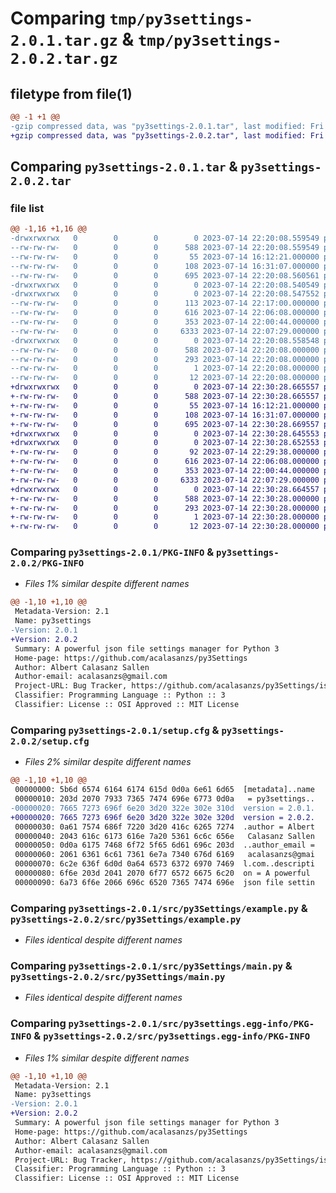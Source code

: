 # Comparing `tmp/py3settings-2.0.1.tar.gz` & `tmp/py3settings-2.0.2.tar.gz`

## filetype from file(1)

```diff
@@ -1 +1 @@
-gzip compressed data, was "py3settings-2.0.1.tar", last modified: Fri Jul 14 22:20:08 2023, max compression
+gzip compressed data, was "py3settings-2.0.2.tar", last modified: Fri Jul 14 22:30:28 2023, max compression
```

## Comparing `py3settings-2.0.1.tar` & `py3settings-2.0.2.tar`

### file list

```diff
@@ -1,16 +1,16 @@
-drwxrwxrwx   0        0        0        0 2023-07-14 22:20:08.559549 py3settings-2.0.1/
--rw-rw-rw-   0        0        0      588 2023-07-14 22:20:08.559549 py3settings-2.0.1/PKG-INFO
--rw-rw-rw-   0        0        0       55 2023-07-14 16:12:21.000000 py3settings-2.0.1/README.md
--rw-rw-rw-   0        0        0      108 2023-07-14 16:31:07.000000 py3settings-2.0.1/pyproject.toml
--rw-rw-rw-   0        0        0      695 2023-07-14 22:20:08.560561 py3settings-2.0.1/setup.cfg
-drwxrwxrwx   0        0        0        0 2023-07-14 22:20:08.540549 py3settings-2.0.1/src/
-drwxrwxrwx   0        0        0        0 2023-07-14 22:20:08.547552 py3settings-2.0.1/src/py3Settings/
--rw-rw-rw-   0        0        0      113 2023-07-14 22:17:00.000000 py3settings-2.0.1/src/py3Settings/__init__.py
--rw-rw-rw-   0        0        0      616 2023-07-14 22:06:08.000000 py3settings-2.0.1/src/py3Settings/example.py
--rw-rw-rw-   0        0        0      353 2023-07-14 22:00:44.000000 py3settings-2.0.1/src/py3Settings/file.py
--rw-rw-rw-   0        0        0     6333 2023-07-14 22:07:29.000000 py3settings-2.0.1/src/py3Settings/main.py
-drwxrwxrwx   0        0        0        0 2023-07-14 22:20:08.558548 py3settings-2.0.1/src/py3settings.egg-info/
--rw-rw-rw-   0        0        0      588 2023-07-14 22:20:08.000000 py3settings-2.0.1/src/py3settings.egg-info/PKG-INFO
--rw-rw-rw-   0        0        0      293 2023-07-14 22:20:08.000000 py3settings-2.0.1/src/py3settings.egg-info/SOURCES.txt
--rw-rw-rw-   0        0        0        1 2023-07-14 22:20:08.000000 py3settings-2.0.1/src/py3settings.egg-info/dependency_links.txt
--rw-rw-rw-   0        0        0       12 2023-07-14 22:20:08.000000 py3settings-2.0.1/src/py3settings.egg-info/top_level.txt
+drwxrwxrwx   0        0        0        0 2023-07-14 22:30:28.665557 py3settings-2.0.2/
+-rw-rw-rw-   0        0        0      588 2023-07-14 22:30:28.665557 py3settings-2.0.2/PKG-INFO
+-rw-rw-rw-   0        0        0       55 2023-07-14 16:12:21.000000 py3settings-2.0.2/README.md
+-rw-rw-rw-   0        0        0      108 2023-07-14 16:31:07.000000 py3settings-2.0.2/pyproject.toml
+-rw-rw-rw-   0        0        0      695 2023-07-14 22:30:28.669557 py3settings-2.0.2/setup.cfg
+drwxrwxrwx   0        0        0        0 2023-07-14 22:30:28.645553 py3settings-2.0.2/src/
+drwxrwxrwx   0        0        0        0 2023-07-14 22:30:28.652553 py3settings-2.0.2/src/py3Settings/
+-rw-rw-rw-   0        0        0       92 2023-07-14 22:29:38.000000 py3settings-2.0.2/src/py3Settings/__init__.py
+-rw-rw-rw-   0        0        0      616 2023-07-14 22:06:08.000000 py3settings-2.0.2/src/py3Settings/example.py
+-rw-rw-rw-   0        0        0      353 2023-07-14 22:00:44.000000 py3settings-2.0.2/src/py3Settings/file.py
+-rw-rw-rw-   0        0        0     6333 2023-07-14 22:07:29.000000 py3settings-2.0.2/src/py3Settings/main.py
+drwxrwxrwx   0        0        0        0 2023-07-14 22:30:28.664557 py3settings-2.0.2/src/py3settings.egg-info/
+-rw-rw-rw-   0        0        0      588 2023-07-14 22:30:28.000000 py3settings-2.0.2/src/py3settings.egg-info/PKG-INFO
+-rw-rw-rw-   0        0        0      293 2023-07-14 22:30:28.000000 py3settings-2.0.2/src/py3settings.egg-info/SOURCES.txt
+-rw-rw-rw-   0        0        0        1 2023-07-14 22:30:28.000000 py3settings-2.0.2/src/py3settings.egg-info/dependency_links.txt
+-rw-rw-rw-   0        0        0       12 2023-07-14 22:30:28.000000 py3settings-2.0.2/src/py3settings.egg-info/top_level.txt
```

### Comparing `py3settings-2.0.1/PKG-INFO` & `py3settings-2.0.2/PKG-INFO`

 * *Files 1% similar despite different names*

```diff
@@ -1,10 +1,10 @@
 Metadata-Version: 2.1
 Name: py3settings
-Version: 2.0.1
+Version: 2.0.2
 Summary: A powerful json file settings manager for Python 3
 Home-page: https://github.com/acalasanzs/py3Settings
 Author: Albert Calasanz Sallen
 Author-email: acalasanzs@gmail.com
 Project-URL: Bug Tracker, https://github.com/acalasanzs/py3Settings/issues
 Classifier: Programming Language :: Python :: 3
 Classifier: License :: OSI Approved :: MIT License
```

### Comparing `py3settings-2.0.1/setup.cfg` & `py3settings-2.0.2/setup.cfg`

 * *Files 2% similar despite different names*

```diff
@@ -1,10 +1,10 @@
 00000000: 5b6d 6574 6164 6174 615d 0d0a 6e61 6d65  [metadata]..name
 00000010: 203d 2070 7933 7365 7474 696e 6773 0d0a   = py3settings..
-00000020: 7665 7273 696f 6e20 3d20 322e 302e 310d  version = 2.0.1.
+00000020: 7665 7273 696f 6e20 3d20 322e 302e 320d  version = 2.0.2.
 00000030: 0a61 7574 686f 7220 3d20 416c 6265 7274  .author = Albert
 00000040: 2043 616c 6173 616e 7a20 5361 6c6c 656e   Calasanz Sallen
 00000050: 0d0a 6175 7468 6f72 5f65 6d61 696c 203d  ..author_email =
 00000060: 2061 6361 6c61 7361 6e7a 7340 676d 6169   acalasanzs@gmai
 00000070: 6c2e 636f 6d0d 0a64 6573 6372 6970 7469  l.com..descripti
 00000080: 6f6e 203d 2041 2070 6f77 6572 6675 6c20  on = A powerful 
 00000090: 6a73 6f6e 2066 696c 6520 7365 7474 696e  json file settin
```

### Comparing `py3settings-2.0.1/src/py3Settings/example.py` & `py3settings-2.0.2/src/py3Settings/example.py`

 * *Files identical despite different names*

### Comparing `py3settings-2.0.1/src/py3Settings/main.py` & `py3settings-2.0.2/src/py3Settings/main.py`

 * *Files identical despite different names*

### Comparing `py3settings-2.0.1/src/py3settings.egg-info/PKG-INFO` & `py3settings-2.0.2/src/py3settings.egg-info/PKG-INFO`

 * *Files 1% similar despite different names*

```diff
@@ -1,10 +1,10 @@
 Metadata-Version: 2.1
 Name: py3settings
-Version: 2.0.1
+Version: 2.0.2
 Summary: A powerful json file settings manager for Python 3
 Home-page: https://github.com/acalasanzs/py3Settings
 Author: Albert Calasanz Sallen
 Author-email: acalasanzs@gmail.com
 Project-URL: Bug Tracker, https://github.com/acalasanzs/py3Settings/issues
 Classifier: Programming Language :: Python :: 3
 Classifier: License :: OSI Approved :: MIT License
```

